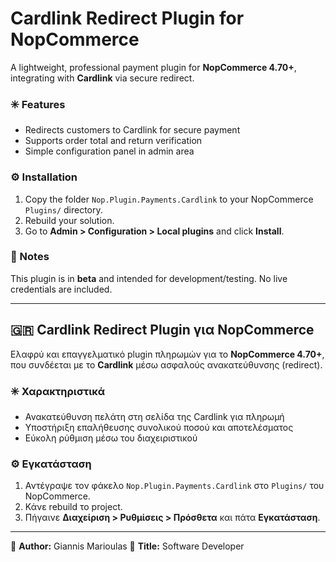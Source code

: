 # Cardlink Redirect Plugin for NopCommerce

A lightweight, professional payment plugin for **NopCommerce 4.70+**, integrating with **Cardlink** via secure redirect.

### ✳️ Features

* Redirects customers to Cardlink for secure payment
* Supports order total and return verification
* Simple configuration panel in admin area

### ⚙️ Installation

1. Copy the folder `Nop.Plugin.Payments.Cardlink` to your NopCommerce `Plugins/` directory.
2. Rebuild your solution.
3. Go to **Admin > Configuration > Local plugins** and click **Install**.

### 🧠 Notes

This plugin is in **beta** and intended for development/testing.
No live credentials are included.

---

## 🇬🇷 Cardlink Redirect Plugin για NopCommerce

Ελαφρύ και επαγγελματικό plugin πληρωμών για το **NopCommerce 4.70+**, που συνδέεται με το **Cardlink** μέσω ασφαλούς ανακατεύθυνσης (redirect).

### ✳️ Χαρακτηριστικά

* Ανακατεύθυνση πελάτη στη σελίδα της Cardlink για πληρωμή
* Υποστήριξη επαλήθευσης συνολικού ποσού και αποτελέσματος
* Εύκολη ρύθμιση μέσω του διαχειριστικού

### ⚙️ Εγκατάσταση

1. Αντέγραψε τον φάκελο `Nop.Plugin.Payments.Cardlink` στο `Plugins/` του NopCommerce.
2. Κάνε rebuild το project.
3. Πήγαινε **Διαχείριση > Ρυθμίσεις > Πρόσθετα** και πάτα **Εγκατάσταση**.

---

👤 **Author:** Giannis Marioulas
💼 **Title:** Software Developer
